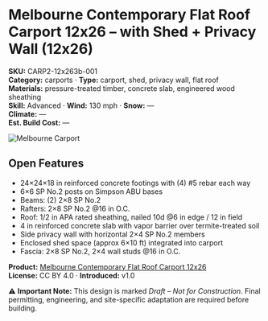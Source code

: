 # Melbourne Contemporary Flat Roof Carport 12x26 – with Shed + Privacy Wall (12x26)
**SKU:** CARP2-12x263b-001  
**Category:** carports · **Type:** carport, shed, privacy wall, flat roof  
**Materials:** pressure-treated timber, concrete slab, engineered wood sheathing  
**Skill:** Advanced · **Wind:** 130 mph · **Snow:** —  
**Climate:** —  
**Est. Build Cost:** —

![Melbourne Carport](https://i.etsystatic.com/59867749/r/il/f9d6fd/7072150964/il_fullxfull.7072150964_7d5q.jpg)

## Open Features
- 24×24×18 in reinforced concrete footings with (4) #5 rebar each way
- 6×6 SP No.2 posts on Simpson ABU bases
- Beams: (2) 2×8 SP No.2
- Rafters: 2×8 SP No.2 @16 in O.C.
- Roof: 1/2 in APA rated sheathing, nailed 10d @6 in edge / 12 in field
- 4 in reinforced concrete slab with vapor barrier over termite-treated soil
- Side privacy wall with horizontal 2×4 SP No.2 members
- Enclosed shed space (approx 6×10 ft) integrated into carport
- Fascia: 2×8 SP No.2, 2×4 wall studs @16 in O.C.

**Product:** [Melbourne Contemporary Flat Roof Carport 12x26]((https://bamboodesigns.shop/plans/melbourne-contemporary-flat-roof-carport-12x26))  
**License:** CC BY 4.0 · **Introduced:** v1.0  

⚠️ **Important Note:** This design is marked *Draft – Not for Construction*. Final permitting, engineering, and site-specific adaptation are required before building.  

